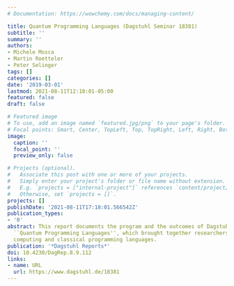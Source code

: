 ```yaml
---
# Documentation: https://wowchemy.com/docs/managing-content/

title: Quantum Programming Languages (Dagstuhl Seminar 18381)
subtitle: ''
summary: ''
authors:
- Michele Mosca
- Martin Roetteler
- Peter Selinger
tags: []
categories: []
date: '2019-03-01'
lastmod: 2021-08-11T12:18:01-05:00
featured: false
draft: false

# Featured image
# To use, add an image named `featured.jpg/png` to your page's folder.
# Focal points: Smart, Center, TopLeft, Top, TopRight, Left, Right, BottomLeft, Bottom, BottomRight.
image:
  caption: ''
  focal_point: ''
  preview_only: false

# Projects (optional).
#   Associate this post with one or more of your projects.
#   Simply enter your project's folder or file name without extension.
#   E.g. `projects = ["internal-project"]` references `content/project/deep-learning/index.md`.
#   Otherwise, set `projects = []`.
projects: []
publishDate: '2021-08-11T17:18:01.566542Z'
publication_types:
- '0'
abstract: This report documents the program and the outcomes of Dagstuhl Seminar 18381
  ``Quantum Programming Languages'', which brought together researchers from quantum
  computing and classical programming languages.
publication: '*Dagstuhl Reports*'
doi: 10.4230/DagRep.8.9.112
links:
- name: URL
  url: https://www.dagstuhl.de/18381
---
```

